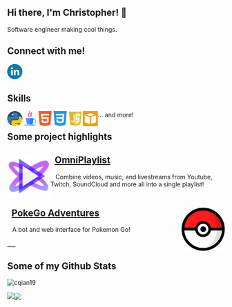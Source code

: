 ## Hi there, I'm Christopher! 👋
Software engineer making cool things.

## Connect with me!
<a href="https://www.linkedin.com/in/christopher-qian">
    <img src="./images/linkedin.svg" width=35/>
</a>

## Skills
<img src="./images/python.svg" title="Python" width=35 align="left">
<img src="./images/java.svg" title="Java" width=35 align="left">
<img src="./images/html.svg" title="HTML" width=35 align="left">
<img src="./images/css-3.svg" title="CSS" width=35 align="left">
<img src="./images/javascript.jpg" title="JavaScript" width=35 align="left">
<img src="./images/aws.png" title="AWS" width=35 align="left">
... and more!

## Some project highlights

<div>
    <a href="https://github.com/cqian19/OmniPlaylist">     
        <img align="left" src="./images/omniplaylist-icon.png" width=100/>  
    </a>
    <h2>
        &nbsp
        <a href="https://github.com/cqian19/OmniPlaylist">
            OmniPlaylist
        </a>
    </h2>
    &nbsp;&nbsp; Combine videos, music, and livestreams from Youtube, Twitch, SoundCloud and more all into a single playlist!
</div>
<br/>

<div>
    <a href="https://github.com/cqian19/Pokemon-Go-Adventures">     
        <img align="right" src="./images/pokeball.png" width=100/>  
    </a>
    <h2>
    &nbsp
        <a href="https://github.com/cqian19/Pokemon-Go-Adventures">
            PokeGo Adventures
        </a>
    </h2>
    &nbsp;&nbsp; A bot and web interface for Pokemon Go!
</div>
<br/>
___

## Some of my Github Stats
<p align=left> <img src=https://komarev.com/ghpvc/?username=cqian19 alt=cqian19 /> </p>

<img align="left" src="https://github-readme-stats.vercel.app/api?username=cqian19&show_icons=true&include_all_commits=True&hide=issues,contribs&line_height=40&count_private=true&hide_rank=true">
<img align="center" src="https://github-readme-stats.vercel.app/api/top-langs/?username=cqian19&&langs_count=3">
